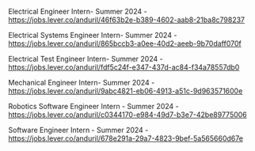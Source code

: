 Electrical Engineer Intern- Summer 2024 - https://jobs.lever.co/anduril/46f63b2e-b389-4602-aab8-21ba8c798237

Electrical Systems Engineer Intern- Summer 2024 - https://jobs.lever.co/anduril/865bccb3-a0ee-40d2-aeeb-9b70daff070f

Electrical Test Engineer Intern- Summer 2024 - https://jobs.lever.co/anduril/fdf5c24f-e347-437d-ac84-f34a78557db0

Mechanical Engineer Intern- Summer 2024 - https://jobs.lever.co/anduril/9abc4821-eb06-4913-a51c-9d963571600e

Robotics Software Engineer Intern - Summer 2024 - https://jobs.lever.co/anduril/c0344170-e984-49d7-b3e7-42be89775006

Software Engineer Intern - Summer 2024 - https://jobs.lever.co/anduril/678e291a-29a7-4823-9bef-5a565660d67e

